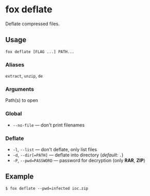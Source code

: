 # fox deflate
Deflate compressed files.

## Usage
```console
fox deflate [FLAG ...] PATH...
```

### Aliases
`extract`, `unzip`, `de`

### Arguments
Path(s) to open

### Global
- `--no-file` — don't print filenames

### Deflate
- `-l`, `--list` — don't deflate, only list files
- `-d`, `--dir[=PATH]` — deflate into directory (*default:* `.`)
- `-P`, `--pwd=PASSWORD` — password for decryption (only **RAR**, **ZIP**)

## Example
```console
$ fox deflate --pwd=infected ioc.zip
```
